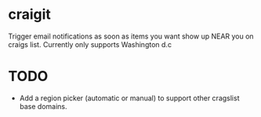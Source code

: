 craigit
=======

Trigger email notifications as soon as items you want show up NEAR you on craigs list.
Currently only supports Washington d.c



TODO
====

- Add a region picker (automatic or manual) to support other cragslist base domains.